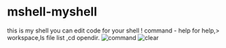 # mshell-myshell
this is my shell you can edit code for your shell !
command - help for help,> workspace,ls file list ,cd opendir.
![command](https://user-images.githubusercontent.com/52884685/131208626-d4845c9a-f68f-4697-b72f-6c96e97cb5ab.png)
![clear](https://user-images.githubusercontent.com/52884685/131208631-17beb37b-3cbf-461d-9d91-43a8b86b45d1.gif)
